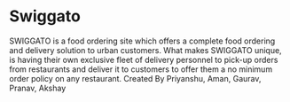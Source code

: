 # Swiggato
SWIGGATO is a food ordering site which offers a complete food ordering and delivery solution to urban customers. What makes SWIGGATO unique, is having their own exclusive fleet of delivery personnel to pick-up orders from restaurants and deliver it to customers to offer them a no minimum order policy on any restaurant.
Created By Priyanshu, Aman, Gaurav, Pranav, Akshay
